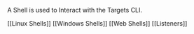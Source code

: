 A Shell is used to Interact with the Targets CLI.

[[Linux Shells]]
[[Windows Shells]]
[[Web Shells]]
[[Listeners]]